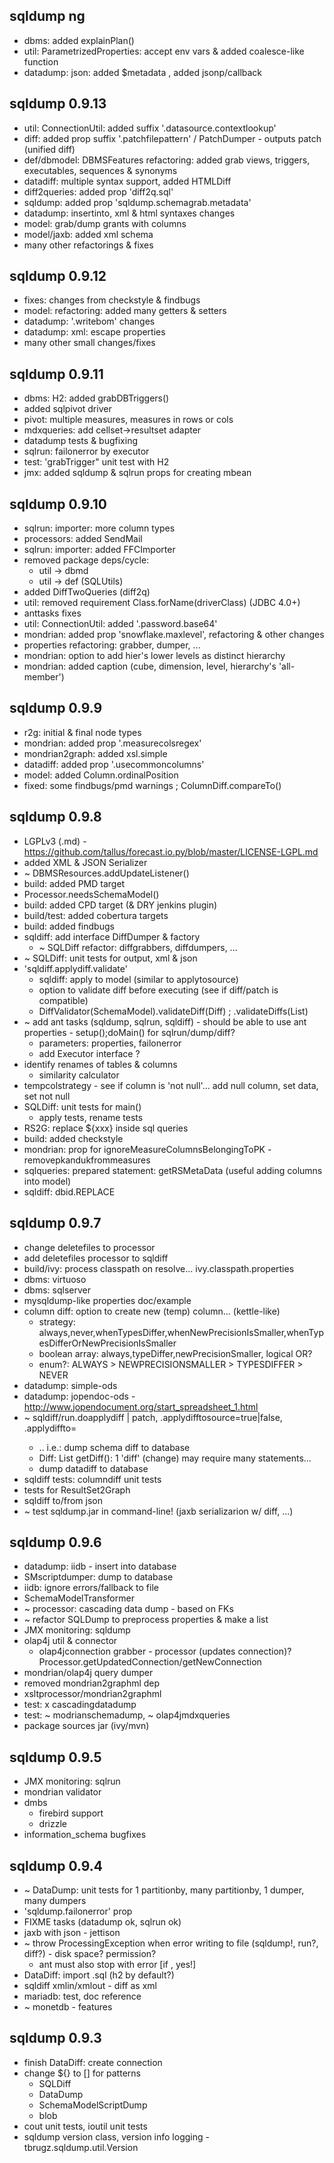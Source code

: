 
sqldump ng
----------
- dbms: added explainPlan()
- util: ParametrizedProperties: accept env vars & added coalesce-like function
- datadump: json: added $metadata , added jsonp/callback


sqldump 0.9.13
--------------
- util: ConnectionUtil: added suffix '.datasource.contextlookup'
- diff: added prop suffix '.patchfilepattern' / PatchDumper - outputs patch (unified diff)
- def/dbmodel: DBMSFeatures refactoring: added grab views, triggers, executables, sequences & synonyms
- datadiff: multiple syntax support, added HTMLDiff
- diff2queries: added prop 'diff2q.sql'
- sqldump: added prop 'sqldump.schemagrab.metadata'
- datadump: insertinto, xml & html syntaxes changes
- model: grab/dump grants with columns
- model/jaxb: added xml schema
- many other refactorings & fixes


sqldump 0.9.12
--------------
- fixes: changes from checkstyle & findbugs
- model: refactoring: added many getters & setters
- datadump: '.writebom' changes
- datadump: xml: escape properties
- many other small changes/fixes


sqldump 0.9.11
--------------
- dbms: H2: added grabDBTriggers()
- added sqlpivot driver
- pivot: multiple measures, measures in rows or cols
- mdxqueries: add cellset->resultset adapter
- datadump tests & bugfixing
- sqlrun: failonerror by executor
- test: 'grabTrigger" unit test with H2
- jmx: added sqldump & sqlrun props for creating mbean


sqldump 0.9.10
--------------
- sqlrun: importer: more column types
- processors: added SendMail
- sqlrun: importer: added FFCImporter
- removed package deps/cycle:
    - util -> dbmd
    - util -> def (SQLUtils)
- added DiffTwoQueries (diff2q)
- util: removed requirement Class.forName(driverClass) (JDBC 4.0+)
- anttasks fixes
- util: ConnectionUtil: added '.password.base64'
- mondrian: added prop 'snowflake.maxlevel', refactoring & other changes
- properties refactoring: grabber, dumper, ...
- mondrian: option to add hier's lower levels as distinct hierarchy
- mondrian: added caption (cube, dimension, level, hierarchy's 'all-member')


sqldump 0.9.9
-------------
- r2g: initial & final node types
- mondrian: added prop '.measurecolsregex'
- mondrian2graph: added xsl.simple
- datadiff: added prop '.usecommoncolumns'
- model: added Column.ordinalPosition
- fixed: some findbugs/pmd warnings ; ColumnDiff.compareTo()


sqldump 0.9.8
-------------
- LGPLv3 (.md) - https://github.com/tallus/forecast.io.py/blob/master/LICENSE-LGPL.md
- added XML & JSON Serializer
- ~ DBMSResources.addUpdateListener()
- build: added PMD target
- Processor.needsSchemaModel()
- build: added CPD target (& DRY jenkins plugin)
- build/test: added cobertura targets
- build: added findbugs
- sqldiff: add interface DiffDumper & factory
    - ~ SQLDiff refactor: diffgrabbers, diffdumpers, ...
- ~ SQLDiff: unit tests for output, xml & json
- 'sqldiff.applydiff.validate'
    - sqldiff: apply to model (similar to applytosource)
    - option to validate diff before executing (see if diff/patch is compatible)
    - DiffValidator(SchemaModel).validateDiff(Diff) ; .validateDiffs(List<Diff>)
- ~ add ant tasks (sqldump, sqlrun, sqldiff) - should be able to use ant properties - setup();doMain() for sqlrun/dump/diff?
    - parameters: properties, failonerror
    - add Executor interface ?
- identify renames of tables & columns
    - similarity calculator
- tempcolstrategy - see if column is 'not null'... add null column, set data, set not null
- SQLDiff: unit tests for main()
    - apply tests, rename tests
- RS2G: replace ${xxx} inside sql queries
- build: added checkstyle
- mondrian: prop for ignoreMeasureColumnsBelongingToPK - removepkandukfrommeasures
- sqlqueries: prepared statement: getRSMetaData (useful adding columns into model)
- sqldiff: dbid.REPLACE


sqldump 0.9.7
-------------
- change deletefiles to processor
- add deletefiles processor to sqldiff
- build/ivy: process classpath on resolve... ivy.classpath.properties
- dbms: virtuoso
- dbms: sqlserver
- mysqldump-like properties doc/example
- column diff: option to create new (temp) column... (kettle-like)
    - strategy: always,never,whenTypesDiffer,whenNewPrecisionIsSmaller,whenTypesDifferOrNewPrecisionIsSmaller
    - boolean array: always,typeDiffer,newPrecisionSmaller, logical OR?
    - enum?: ALWAYS > NEWPRECISIONSMALLER > TYPESDIFFER > NEVER
- datadump: simple-ods
- datadump: jopendoc-ods - http://www.jopendocument.org/start_spreadsheet_1.html
- ~ sqldiff/run.doapplydiff | patch, .applydifftosource=true|false, .applydiffto=<id>
    - .. i.e.: dump schema diff to database
    - Diff: List<String> getDiff(): 1 'diff' (change) may require many statements...
    - dump datadiff to database
- sqldiff tests: columndiff unit tests
- tests for ResultSet2Graph
- sqldiff to/from json
- ~ test sqldump.jar in command-line! (jaxb serializarion w/ diff, ...)


sqldump 0.9.6
-------------
- datadump: iidb - insert into database
- SMscriptdumper: dump to database
- iidb: ignore errors/fallback to file
- SchemaModelTransformer
- ~ processor: cascading data dump - based on FKs
- ~ refactor SQLDump to preprocess properties & make a list
- JMX monitoring: sqldump
- olap4j util & connector
    - olap4jconnection grabber - processor (updates connection)? Processor.getUpdatedConnection/getNewConnection
- mondrian/olap4j query dumper
- removed mondrian2graphml dep
- xsltprocessor/mondrian2graphml
- test: x cascadingdatadump
- test: ~ modrianschemadump, ~ olap4jmdxqueries
- package sources jar (ivy/mvn)


sqldump 0.9.5
-------------
- JMX monitoring: sqlrun
- mondrian validator
- dmbs
    - firebird support
    - drizzle
- information_schema bugfixes


sqldump 0.9.4
-------------
- ~ DataDump: unit tests for 1 partitionby, many partitionby, 1 dumper, many dumpers
- 'sqldump.failonerror' prop
- FIXME tasks (datadump ok, sqlrun ok)
- jaxb with json - jettison
- ~ throw ProcessingException when error writing to file (sqldump!, run?, diff?) - disk space? permission?
    - ant must also stop with error [if <java failonerror=true>, yes!]
- DataDiff: import .sql (h2 by default?)
- sqldiff xmlin/xmlout - diff as xml
- mariadb: test, doc reference
- ~ monetdb - features


sqldump 0.9.3
------------- 
- finish DataDiff: create connection
- change ${} to [] for patterns
    - SQLDiff
    - DataDump
    - SchemaModelScriptDump
    - blob
- cout unit tests, ioutil unit tests
- sqldump version class, version info logging - tbrugz.sqldump.util.Version

